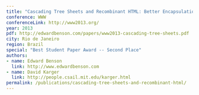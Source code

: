```yaml
---
title: "Cascading Tree Sheets and Recombinant HTML: Better Encapsulation and Retargeting of Web Content"
conference: WWW
conferenceLink: http://www2013.org/
year: 2013
pdf: http://edwardbenson.com/papers/www2013-cascading-tree-sheets.pdf
city: Rio de Janeiro
region: Brazil
special: "Best Student Paper Award -- Second Place"
authors:
- name: Edward Benson
  link: http://www.edwardbenson.com
- name: David Karger
  link: http://people.csail.mit.edu/karger.html
permalink: /publications/cascading-tree-sheets-and-recombinant-html/
---
```

